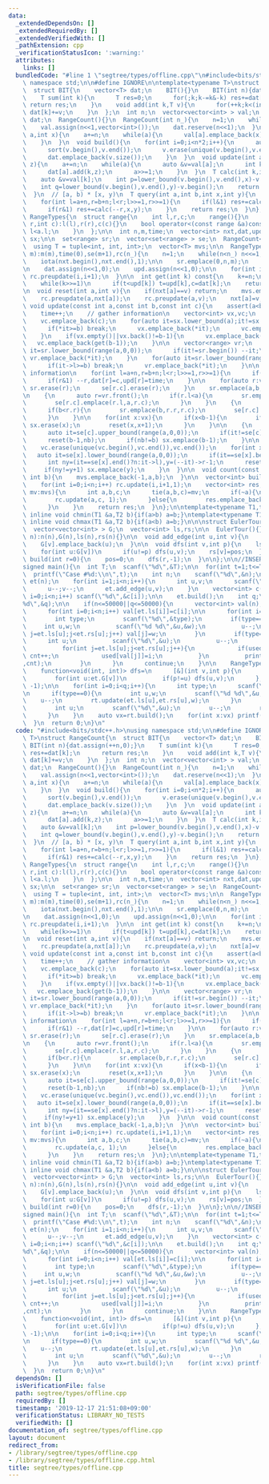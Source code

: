 ```yaml
---
data:
  _extendedDependsOn: []
  _extendedRequiredBy: []
  _extendedVerifiedWith: []
  _pathExtension: cpp
  _verificationStatusIcon: ':warning:'
  attributes:
    links: []
  bundledCode: "#line 1 \"segtree/types/offline.cpp\"\n#include<bits/stdc++.h>\nusing\
    \ namespace std;\n\n#define IGNORE\n\ntemplate<typename T>\nstruct RangeCount{\n\
    \  struct BIT{\n    vector<T> dat;\n    BIT(){}\n    BIT(int n){dat.assign(++n,0);}\n\
    \    T sum(int k){\n      T res=0;\n      for(;k;k-=k&-k) res+=dat[k];\n     \
    \ return res;\n    }\n    void add(int k,T v){\n      for(++k;k<(int)dat.size();k+=k&-k)\
    \ dat[k]+=v;\n    }\n  };\n  int n;\n  vector<vector<int> > val;\n  vector<BIT>\
    \ dat;\n  RangeCount(){}\n  RangeCount(int n_){\n    n=1;\n    while(n<n_) n<<=1;\n\
    \    val.assign(n<<1,vector<int>());\n    dat.reserve(n<<1);\n  }\n  void preupdate(int\
    \ a,int x){\n    a+=n;\n    while(a){\n      val[a].emplace_back(x);\n      a>>=1;\n\
    \    }\n  }\n  void build(){\n    for(int i=0;i<n*2;i++){\n      auto &v=val[i];\n\
    \      sort(v.begin(),v.end());\n      v.erase(unique(v.begin(),v.end()),v.end());\n\
    \      dat.emplace_back(v.size());\n    }\n  }\n  void update(int a,int x,int\
    \ z){\n    a+=n;\n    while(a){\n      auto &v=val[a];\n      int k=lower_bound(v.begin(),v.end(),x)-v.begin();\n\
    \      dat[a].add(k,z);\n      a>>=1;\n    }\n  }\n  T calc(int k,int x,int y){\n\
    \    auto &v=val[k];\n    int p=lower_bound(v.begin(),v.end(),x)-v.begin();\n\
    \    int q=lower_bound(v.begin(),v.end(),y)-v.begin();\n    return dat[k].sum(q)-dat[k].sum(p);\n\
    \  }\n  // [a, b) * [x, y)\n  T query(int a,int b,int x,int y){\n    T res=0;\n\
    \    for(int l=a+n,r=b+n;l<r;l>>=1,r>>=1){\n      if(l&1) res+=calc(l++,x,y);\n\
    \      if(r&1) res+=calc(--r,x,y);\n    }\n    return res;\n  }\n};\n\nstruct\
    \ RangeTypes{\n  struct range{\n    int l,r,c;\n    range(){}\n    range(int l,int\
    \ r,int c):l(l),r(r),c(c){}\n    bool operator<(const range &a)const{\n      return\
    \ l<a.l;\n    }\n  };\n\n  int n,m,time;\n  vector<int> nxt,dat,upd;\n  set<int>\
    \ sx;\n\n  set<range> sr;\n  vector<set<range> > se;\n  RangeCount<int> rc;\n\
    \  using T = tuple<int, int, int>;\n  vector<T> mvs;\n\n  RangeTypes(int n_,int\
    \ m):m(m),time(0),se(m+1),rc(n_){\n    n=1;\n    while(n<n_) n<<=1;\n\n    nxt.assign(n,0);\n\
    \    iota(nxt.begin(),nxt.end(),1);\n\n    sr.emplace(0,n,m);\n    se[m].emplace(0,n,m);\n\
    \n    dat.assign(n<<1,0);\n    upd.assign(n<<1,0);\n\n    for(int i=0;i<n;i++)\
    \ rc.preupdate(i,i+1);\n  }\n\n  int get(int k) const{\n    k+=n;\n    int t=upd[k],c=dat[k];\n\
    \    while(k>>=1)\n      if(t<upd[k]) t=upd[k],c=dat[k];\n    return c;\n  }\n\
    \n  void reset(int a,int v){\n    if(nxt[a]==v) return;\n    mvs.emplace_back(a,nxt[a],v);\n\
    \    rc.preupdate(a,nxt[a]);\n    rc.preupdate(a,v);\n    nxt[a]=v;\n  }\n\n \
    \ void update(const int a,const int b,const int c){\n    assert(a<b);\n    assert(c<m);\n\
    \    time++;\n    // gather information\n    vector<int> vx,vc;\n    if(a) vc.emplace_back(get(a-1));\n\
    \    vc.emplace_back(c);\n    for(auto it=sx.lower_bound(a);it!=sx.end();++it){\n\
    \      if(*it>=b) break;\n      vx.emplace_back(*it);\n      vc.emplace_back(get(*it));\n\
    \    }\n    if(vx.empty()||vx.back()!=b-1){\n      vx.emplace_back(b-1);\n   \
    \   vc.emplace_back(get(b-1));\n    }\n\n    vector<range> vr;\n    {\n      auto\
    \ it=sr.lower_bound(range(a,0,0));\n      if(it!=sr.begin()) --it;\n      if(it->l<a&&a<it->r)\
    \ vr.emplace_back(*it);\n    }\n    for(auto it=sr.lower_bound(range(a,0,0));it!=sr.end();++it){\n\
    \      if(it->l>=b) break;\n      vr.emplace_back(*it);\n    }\n\n    // update\
    \ information\n    for(int l=a+n,r=b+n;l<r;l>>=1,r>>=1){\n      if(l&1) dat[l]=c,upd[l]=time,l++;\n\
    \      if(r&1) --r,dat[r]=c,upd[r]=time;\n    }\n\n    for(auto r:vr){\n     \
    \ sr.erase(r);\n      se[r.c].erase(r);\n    }\n    sr.emplace(a,b,c);\n    se[c].emplace(a,b,c);\n\
    \n    {\n      auto r=vr.front();\n      if(r.l<a){\n        sr.emplace(r.l,a,r.c);\n\
    \        se[r.c].emplace(r.l,a,r.c);\n      }\n    }\n    {\n      auto r=vr.back();\n\
    \      if(b<r.r){\n        sr.emplace(b,r.r,r.c);\n        se[r.c].emplace(b,r.r,r.c);\n\
    \      }\n    }\n\n    for(int x:vx){\n      if(x<b-1){\n        if(sx.count(x))\
    \ sx.erase(x);\n        reset(x,x+1);\n      }\n    }\n\n    {\n      int nb=n;\n\
    \      auto it=se[c].upper_bound(range(a,0,0));\n      if(it!=se[c].end()) nb=it->l;\n\
    \      reset(b-1,nb);\n      if(nb!=b) sx.emplace(b-1);\n    }\n\n    sort(vc.begin(),vc.end());\n\
    \    vc.erase(unique(vc.begin(),vc.end()),vc.end());\n    for(int x:vc){\n   \
    \   auto it=se[x].lower_bound(range(a,0,0));\n      if(it==se[x].begin()) continue;\n\
    \      int ny=(it==se[x].end()?n:it->l),y=(--it)->r-1;\n      reset(y,ny);\n \
    \     if(ny!=y+1) sx.emplace(y);\n    }\n  }\n\n  void count(const int a,const\
    \ int b){\n    mvs.emplace_back(-1,a,b);\n  }\n\n  vector<int> build(){\n    rc.build();\n\
    \    for(int i=0;i<n;i++) rc.update(i,i+1,1);\n    vector<int> res;\n    for(auto\
    \ mv:mvs){\n      int a,b,c;\n      tie(a,b,c)=mv;\n      if(~a){\n        rc.update(a,b,-1);\n\
    \        rc.update(a,c, 1);\n      }else{\n        res.emplace_back(rc.query(b,c,c,n<<1));\n\
    \      }\n    }\n    return res;\n  }\n};\n\ntemplate<typename T1,typename T2>\
    \ inline void chmin(T1 &a,T2 b){if(a>b) a=b;}\ntemplate<typename T1,typename T2>\
    \ inline void chmax(T1 &a,T2 b){if(a<b) a=b;}\n\n\nstruct EulerTour{\n  int n,pos;\n\
    \  vector<vector<int> > G;\n  vector<int> ls,rs;\n\n  EulerTour(){}\n  EulerTour(int\
    \ n):n(n),G(n),ls(n),rs(n){}\n\n  void add_edge(int u,int v){\n    G[u].emplace_back(v);\n\
    \    G[v].emplace_back(u);\n  }\n\n  void dfs(int v,int p){\n    ls[v]=pos++;\n\
    \    for(int u:G[v])\n      if(u!=p) dfs(u,v);\n    rs[v]=pos;\n  }\n\n  void\
    \ build(int r=0){\n    pos=0;\n    dfs(r,-1);\n  }\n\n};\n\n//INSERT ABOVE HERE\n\
    signed main(){\n  int T;\n  scanf(\"%d\",&T);\n\n  for(int t=1;t<=T;t++){\n  \
    \  printf(\"Case #%d:\\n\",t);\n    int n;\n    scanf(\"%d\",&n);\n    EulerTour\
    \ et(n);\n    for(int i=1;i<n;i++){\n      int u,v;\n      scanf(\"%d %d\",&u,&v);\n\
    \      u--;v--;\n      et.add_edge(u,v);\n    }\n    vector<int> c(n);\n    for(int\
    \ i=0;i<n;i++) scanf(\"%d\",&c[i]);\n\n    et.build();\n    int q;\n    scanf(\"\
    %d\",&q);\n\n    if(n<=50000||q<=50000){\n      vector<int> val(n),used(n+1,-1);\n\
    \      for(int i=0;i<n;i++) val[et.ls[i]]=c[i];\n\n      for(int i=0;i<q;i++){\n\
    \        int type;\n        scanf(\"%d\",&type);\n        if(type==0){\n     \
    \     int u,w;\n          scanf(\"%d %d\",&u,&w);\n          u--;\n          for(int\
    \ j=et.ls[u];j<et.rs[u];j++) val[j]=w;\n        }\n        if(type==1){\n    \
    \      int u;\n          scanf(\"%d\",&u);\n          u--;\n          int cnt=0;\n\
    \          for(int j=et.ls[u];j<et.rs[u];j++){\n            if(used[val[j]]!=i)\
    \ cnt++;\n            used[val[j]]=i;\n          }\n          printf(\"%d\\n\"\
    ,cnt);\n        }\n      }\n      continue;\n    }\n\n    RangeTypes rt(n,n+10);\n\
    \    function<void(int, int)> dfs=\n      [&](int v,int p){\n        rt.update(et.ls[v],et.rs[v],c[v]);\n\
    \        for(int u:et.G[v])\n          if(p!=u) dfs(u,v);\n      };\n    dfs(0,\
    \ -1);\n\n    for(int i=0;i<q;i++){\n      int type;\n      scanf(\"%d\",&type);\n\
    \n      if(type==0){\n        int u,w;\n        scanf(\"%d %d\",&u,&w);\n    \
    \    u--;\n        rt.update(et.ls[u],et.rs[u],w);\n      }\n      if(type==1){\n\
    \        int u;\n        scanf(\"%d\",&u);\n        u--;\n        rt.count(et.ls[u],et.rs[u]);\n\
    \      }\n    }\n    auto vx=rt.build();\n    for(int x:vx) printf(\"%d\\n\",x);\n\
    \  }\n  return 0;\n}\n"
  code: "#include<bits/stdc++.h>\nusing namespace std;\n\n#define IGNORE\n\ntemplate<typename\
    \ T>\nstruct RangeCount{\n  struct BIT{\n    vector<T> dat;\n    BIT(){}\n   \
    \ BIT(int n){dat.assign(++n,0);}\n    T sum(int k){\n      T res=0;\n      for(;k;k-=k&-k)\
    \ res+=dat[k];\n      return res;\n    }\n    void add(int k,T v){\n      for(++k;k<(int)dat.size();k+=k&-k)\
    \ dat[k]+=v;\n    }\n  };\n  int n;\n  vector<vector<int> > val;\n  vector<BIT>\
    \ dat;\n  RangeCount(){}\n  RangeCount(int n_){\n    n=1;\n    while(n<n_) n<<=1;\n\
    \    val.assign(n<<1,vector<int>());\n    dat.reserve(n<<1);\n  }\n  void preupdate(int\
    \ a,int x){\n    a+=n;\n    while(a){\n      val[a].emplace_back(x);\n      a>>=1;\n\
    \    }\n  }\n  void build(){\n    for(int i=0;i<n*2;i++){\n      auto &v=val[i];\n\
    \      sort(v.begin(),v.end());\n      v.erase(unique(v.begin(),v.end()),v.end());\n\
    \      dat.emplace_back(v.size());\n    }\n  }\n  void update(int a,int x,int\
    \ z){\n    a+=n;\n    while(a){\n      auto &v=val[a];\n      int k=lower_bound(v.begin(),v.end(),x)-v.begin();\n\
    \      dat[a].add(k,z);\n      a>>=1;\n    }\n  }\n  T calc(int k,int x,int y){\n\
    \    auto &v=val[k];\n    int p=lower_bound(v.begin(),v.end(),x)-v.begin();\n\
    \    int q=lower_bound(v.begin(),v.end(),y)-v.begin();\n    return dat[k].sum(q)-dat[k].sum(p);\n\
    \  }\n  // [a, b) * [x, y)\n  T query(int a,int b,int x,int y){\n    T res=0;\n\
    \    for(int l=a+n,r=b+n;l<r;l>>=1,r>>=1){\n      if(l&1) res+=calc(l++,x,y);\n\
    \      if(r&1) res+=calc(--r,x,y);\n    }\n    return res;\n  }\n};\n\nstruct\
    \ RangeTypes{\n  struct range{\n    int l,r,c;\n    range(){}\n    range(int l,int\
    \ r,int c):l(l),r(r),c(c){}\n    bool operator<(const range &a)const{\n      return\
    \ l<a.l;\n    }\n  };\n\n  int n,m,time;\n  vector<int> nxt,dat,upd;\n  set<int>\
    \ sx;\n\n  set<range> sr;\n  vector<set<range> > se;\n  RangeCount<int> rc;\n\
    \  using T = tuple<int, int, int>;\n  vector<T> mvs;\n\n  RangeTypes(int n_,int\
    \ m):m(m),time(0),se(m+1),rc(n_){\n    n=1;\n    while(n<n_) n<<=1;\n\n    nxt.assign(n,0);\n\
    \    iota(nxt.begin(),nxt.end(),1);\n\n    sr.emplace(0,n,m);\n    se[m].emplace(0,n,m);\n\
    \n    dat.assign(n<<1,0);\n    upd.assign(n<<1,0);\n\n    for(int i=0;i<n;i++)\
    \ rc.preupdate(i,i+1);\n  }\n\n  int get(int k) const{\n    k+=n;\n    int t=upd[k],c=dat[k];\n\
    \    while(k>>=1)\n      if(t<upd[k]) t=upd[k],c=dat[k];\n    return c;\n  }\n\
    \n  void reset(int a,int v){\n    if(nxt[a]==v) return;\n    mvs.emplace_back(a,nxt[a],v);\n\
    \    rc.preupdate(a,nxt[a]);\n    rc.preupdate(a,v);\n    nxt[a]=v;\n  }\n\n \
    \ void update(const int a,const int b,const int c){\n    assert(a<b);\n    assert(c<m);\n\
    \    time++;\n    // gather information\n    vector<int> vx,vc;\n    if(a) vc.emplace_back(get(a-1));\n\
    \    vc.emplace_back(c);\n    for(auto it=sx.lower_bound(a);it!=sx.end();++it){\n\
    \      if(*it>=b) break;\n      vx.emplace_back(*it);\n      vc.emplace_back(get(*it));\n\
    \    }\n    if(vx.empty()||vx.back()!=b-1){\n      vx.emplace_back(b-1);\n   \
    \   vc.emplace_back(get(b-1));\n    }\n\n    vector<range> vr;\n    {\n      auto\
    \ it=sr.lower_bound(range(a,0,0));\n      if(it!=sr.begin()) --it;\n      if(it->l<a&&a<it->r)\
    \ vr.emplace_back(*it);\n    }\n    for(auto it=sr.lower_bound(range(a,0,0));it!=sr.end();++it){\n\
    \      if(it->l>=b) break;\n      vr.emplace_back(*it);\n    }\n\n    // update\
    \ information\n    for(int l=a+n,r=b+n;l<r;l>>=1,r>>=1){\n      if(l&1) dat[l]=c,upd[l]=time,l++;\n\
    \      if(r&1) --r,dat[r]=c,upd[r]=time;\n    }\n\n    for(auto r:vr){\n     \
    \ sr.erase(r);\n      se[r.c].erase(r);\n    }\n    sr.emplace(a,b,c);\n    se[c].emplace(a,b,c);\n\
    \n    {\n      auto r=vr.front();\n      if(r.l<a){\n        sr.emplace(r.l,a,r.c);\n\
    \        se[r.c].emplace(r.l,a,r.c);\n      }\n    }\n    {\n      auto r=vr.back();\n\
    \      if(b<r.r){\n        sr.emplace(b,r.r,r.c);\n        se[r.c].emplace(b,r.r,r.c);\n\
    \      }\n    }\n\n    for(int x:vx){\n      if(x<b-1){\n        if(sx.count(x))\
    \ sx.erase(x);\n        reset(x,x+1);\n      }\n    }\n\n    {\n      int nb=n;\n\
    \      auto it=se[c].upper_bound(range(a,0,0));\n      if(it!=se[c].end()) nb=it->l;\n\
    \      reset(b-1,nb);\n      if(nb!=b) sx.emplace(b-1);\n    }\n\n    sort(vc.begin(),vc.end());\n\
    \    vc.erase(unique(vc.begin(),vc.end()),vc.end());\n    for(int x:vc){\n   \
    \   auto it=se[x].lower_bound(range(a,0,0));\n      if(it==se[x].begin()) continue;\n\
    \      int ny=(it==se[x].end()?n:it->l),y=(--it)->r-1;\n      reset(y,ny);\n \
    \     if(ny!=y+1) sx.emplace(y);\n    }\n  }\n\n  void count(const int a,const\
    \ int b){\n    mvs.emplace_back(-1,a,b);\n  }\n\n  vector<int> build(){\n    rc.build();\n\
    \    for(int i=0;i<n;i++) rc.update(i,i+1,1);\n    vector<int> res;\n    for(auto\
    \ mv:mvs){\n      int a,b,c;\n      tie(a,b,c)=mv;\n      if(~a){\n        rc.update(a,b,-1);\n\
    \        rc.update(a,c, 1);\n      }else{\n        res.emplace_back(rc.query(b,c,c,n<<1));\n\
    \      }\n    }\n    return res;\n  }\n};\n\ntemplate<typename T1,typename T2>\
    \ inline void chmin(T1 &a,T2 b){if(a>b) a=b;}\ntemplate<typename T1,typename T2>\
    \ inline void chmax(T1 &a,T2 b){if(a<b) a=b;}\n\n\nstruct EulerTour{\n  int n,pos;\n\
    \  vector<vector<int> > G;\n  vector<int> ls,rs;\n\n  EulerTour(){}\n  EulerTour(int\
    \ n):n(n),G(n),ls(n),rs(n){}\n\n  void add_edge(int u,int v){\n    G[u].emplace_back(v);\n\
    \    G[v].emplace_back(u);\n  }\n\n  void dfs(int v,int p){\n    ls[v]=pos++;\n\
    \    for(int u:G[v])\n      if(u!=p) dfs(u,v);\n    rs[v]=pos;\n  }\n\n  void\
    \ build(int r=0){\n    pos=0;\n    dfs(r,-1);\n  }\n\n};\n\n//INSERT ABOVE HERE\n\
    signed main(){\n  int T;\n  scanf(\"%d\",&T);\n\n  for(int t=1;t<=T;t++){\n  \
    \  printf(\"Case #%d:\\n\",t);\n    int n;\n    scanf(\"%d\",&n);\n    EulerTour\
    \ et(n);\n    for(int i=1;i<n;i++){\n      int u,v;\n      scanf(\"%d %d\",&u,&v);\n\
    \      u--;v--;\n      et.add_edge(u,v);\n    }\n    vector<int> c(n);\n    for(int\
    \ i=0;i<n;i++) scanf(\"%d\",&c[i]);\n\n    et.build();\n    int q;\n    scanf(\"\
    %d\",&q);\n\n    if(n<=50000||q<=50000){\n      vector<int> val(n),used(n+1,-1);\n\
    \      for(int i=0;i<n;i++) val[et.ls[i]]=c[i];\n\n      for(int i=0;i<q;i++){\n\
    \        int type;\n        scanf(\"%d\",&type);\n        if(type==0){\n     \
    \     int u,w;\n          scanf(\"%d %d\",&u,&w);\n          u--;\n          for(int\
    \ j=et.ls[u];j<et.rs[u];j++) val[j]=w;\n        }\n        if(type==1){\n    \
    \      int u;\n          scanf(\"%d\",&u);\n          u--;\n          int cnt=0;\n\
    \          for(int j=et.ls[u];j<et.rs[u];j++){\n            if(used[val[j]]!=i)\
    \ cnt++;\n            used[val[j]]=i;\n          }\n          printf(\"%d\\n\"\
    ,cnt);\n        }\n      }\n      continue;\n    }\n\n    RangeTypes rt(n,n+10);\n\
    \    function<void(int, int)> dfs=\n      [&](int v,int p){\n        rt.update(et.ls[v],et.rs[v],c[v]);\n\
    \        for(int u:et.G[v])\n          if(p!=u) dfs(u,v);\n      };\n    dfs(0,\
    \ -1);\n\n    for(int i=0;i<q;i++){\n      int type;\n      scanf(\"%d\",&type);\n\
    \n      if(type==0){\n        int u,w;\n        scanf(\"%d %d\",&u,&w);\n    \
    \    u--;\n        rt.update(et.ls[u],et.rs[u],w);\n      }\n      if(type==1){\n\
    \        int u;\n        scanf(\"%d\",&u);\n        u--;\n        rt.count(et.ls[u],et.rs[u]);\n\
    \      }\n    }\n    auto vx=rt.build();\n    for(int x:vx) printf(\"%d\\n\",x);\n\
    \  }\n  return 0;\n}\n"
  dependsOn: []
  isVerificationFile: false
  path: segtree/types/offline.cpp
  requiredBy: []
  timestamp: '2019-12-17 21:51:08+09:00'
  verificationStatus: LIBRARY_NO_TESTS
  verifiedWith: []
documentation_of: segtree/types/offline.cpp
layout: document
redirect_from:
- /library/segtree/types/offline.cpp
- /library/segtree/types/offline.cpp.html
title: segtree/types/offline.cpp
---
```

